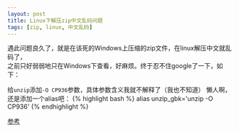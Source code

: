 ```yaml
---
layout: post
title: Linux下解压zip中文乱码问题
tags: [zip, linux, 中文乱码]
---
```

遇此问题良久了，就是在该死的Windows上压缩的zip文件，在linux解压中文就乱码了，  
之前只好弱弱地只在Windows下查看，好麻烦。终于忍不住google了一下，如下：

给`unzip`添加`-O CP936`参数，具体参数含义我就不解释了（我也不知道）
懒人啊，还是添加一个alias吧：
{% highlight bash %}
alias unzip_gbk='unzip -O CP936'
{% endhighlight %}

[参考](http://note.ninehills.info/linux-gbk.html)

